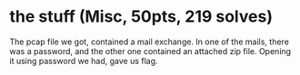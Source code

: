 # the stuff (Misc, 50pts, 219 solves)

The pcap file we got, contained a mail exchange. In one of the mails, there was
a password, and the other one contained an attached zip file. Opening it using
password we had, gave us flag.
